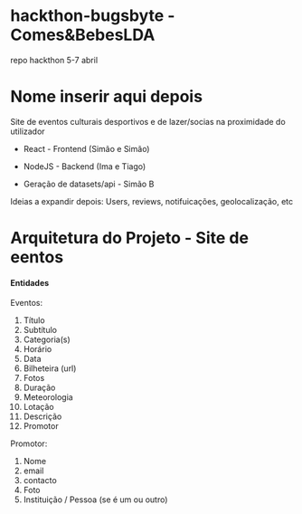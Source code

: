 # hackthon-bugsbyte - Comes&BebesLDA
repo hackthon 5-7 abril

# Nome inserir aqui depois

Site de eventos culturais desportivos e de lazer/socias na proximidade do utilizador


- React - Frontend (Simão e Simão)

- NodeJS - Backend (Ima e Tiago) 

- Geração de datasets/api - Simão B

Ideias a expandir depois: Users, reviews, notifuicações, geolocalização, etc

# Arquitetura do Projeto - Site de eentos

#### Entidades

Eventos:
1. Título
2. Subtítulo
3. Categoria(s)
4. Horário 
5. Data 
6. Bilheteira (url)
7. Fotos
8. Duração
9. Meteorologia
10. Lotação
11. Descrição
12. Promotor

Promotor: 
1. Nome
2. email
3. contacto
4. Foto
5. Instituição / Pessoa (se é um ou outro)




